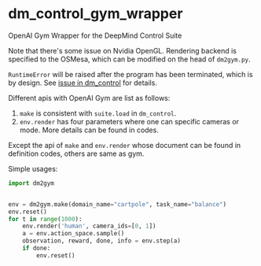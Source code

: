 # dm_control_gym_wrapper
OpenAI Gym Wrapper for the DeepMind Control Suite


Note that there's some issue on Nvidia OpenGL. Rendering backend is specified to the OSMesa, which 
can be modified on the head of `dm2gym.py`. 


`RuntimeError` will be raised after the program has been terminated, which is by design. 
See [issue in dm_control](https://github.com/deepmind/dm_control/issues/79) for details.


Different apis with OpenAI Gym are list as follows:
1. `make` is consistent with `suite.load` in `dm_control`.
2. `env.render` has four parameters where one can specific cameras or mode. More details can be found in codes.


Except the api of `make` and `env.render` whose document can be found in definition codes, others are same as gym.

Simple usages:
```python
import dm2gym


env = dm2gym.make(domain_name="cartpole", task_name="balance")
env.reset()
for t in range(1000):
    env.render('human', camera_ids=[0, 1])
    a = env.action_space.sample()
    observation, reward, done, info = env.step(a)
    if done:
        env.reset()

```
